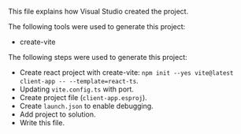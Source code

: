 This file explains how Visual Studio created the project.

The following tools were used to generate this project:
- create-vite

The following steps were used to generate this project:
- Create react project with create-vite: `npm init --yes vite@latest client-app -- --template=react-ts`.
- Updating `vite.config.ts` with port.
- Create project file (`client-app.esproj`).
- Create `launch.json` to enable debugging.
- Add project to solution.
- Write this file.
